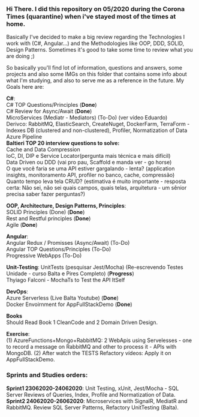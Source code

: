 ### Hi There. I did this repository on 05/2020 during the Corona Times (quarantine) when i've stayed most of the times at home.
Basically I've decided to make a big review regarding the Technologies I work with (C#, Angular...) and the Methodologies like
OOP, DDD, SOLID, Design Patterns. Sometimes it's good to take some time to review what you are doing ;)

So basically you'll find lot of information, questions and answers, some projects and also some IMGs on this folder that contains
some info about what I'm studying, and also to serve me as a reference in the future. My Goals here are:

**C#**: <br>
C# TOP Questions/Principles (**Done**)<br>
C# Review for Async/Await (**Done**)<br>
MicroServices (Mediatr - Mediators) (To-Do) (ver vídeo Eduardo) <br>
Derivco: RabbitMQ, ElasticSearch, CreateNuget, DockerFarm, TerraForm - Indexes DB (clustered and non-clustered), Profiler, Normatization of Data<br>
Azure Pipeline <br>
**Baltieri TOP 20 interview questions to solve:** <br>
Cache and Data Compression <br>
IoC, DI, DIP e Service Locator(pergunta mais técnica e mais difícil)<br>
Data Driven ou DDD (vai pro pau, Scaffold e manda ver - go horse)<br>
O que você faria se uma API estiver gargalando - lenta? (application insights, monitoramento API, profiler no banco, cache, compressão)<br>
Quanto tempo leva tela CRUD? (estimativa é muito importante - resposta certa: Não sei, não sei quais campos, quais telas, arquitetura - um sênior precisa saber fazer perguntas?)<br>

**OOP, Architecture, Design Patterns, Principles**: <br>
SOLID Principles (Done) (**Done**)<br>
Rest and Restful principles (**Done**)<br>
Agile (**Done**)<br>

**Angular**: <br>
Angular Redux / Promisses (Async/Await) (To-Do) <br>
Angular TOP Questions/Principles (To-Do) <br>
Progressive WebApps (To-Do) <br>

**Unit-Testing**:
UnitTests (pesquisar Jest/Mocha) (Re-escrevendo Testes Unidade - curso Balta e Pires Completo) (**Progress**) <br>
Thyiago Falconi - MochaTs to Test the API ItSelf

**DevOps**: <br>
Azure Serverless (Live Balta Youtube) (**Done**)<br>
Docker Envoirnment for AppFullStackDemo (**Done**)<br>

**Books** <br>
Should Read Book 1 CleanCode and 2 Domain Driven Design.

**Exercise**: <br>
(1) AzureFunctions+Mongo+RabbitMQ: 2 WebApis using Servelesses - one to record a message on RabbitMQ and other to process it - APIs with MongoDB.
(2) After watch the TESTS Refactory vídeos: Apply it on AppFullStackDemo.

### Sprints and Studies orders:
**Sprint1 23062020-24062020**: Unit Testing, xUnit, Jest/Mocha - SQL Server Reviews of Queries, Index, Profile and Normatization of Data.
**Sprint2 24062020-26062020**: Microservices with SignalR, MediatR and RabbitMQ. Review SQL Server Patterns, Refactory UnitTesting (Balta).